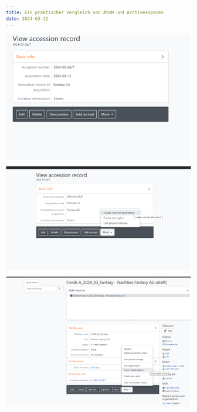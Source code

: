 ```yaml
---
title: Ein praktischer Vergleich von AtoM und ArchivesSpaces 
date: 2024-03-12
---
```


![Abbildung 1: Erstellte Accession in AtoM](https://raw.githubusercontent.com/martinahediger/bain_lerntagebuch/03326affa8c6da790fa40d1cfb949cbdca4c6c97/Pasted%20image%2020240326145057.png)

![Abbildung 2: Archival Description erstellen](https://raw.githubusercontent.com/martinahediger/bain_lerntagebuch/master/Pasted%20image%2020240326145111.png)

![Abbildung 3: Funktion für den Import von digitalen Objekten](https://raw.githubusercontent.com/martinahediger/bain_lerntagebuch/master/Pasted%20image%2020240326145317.png)

